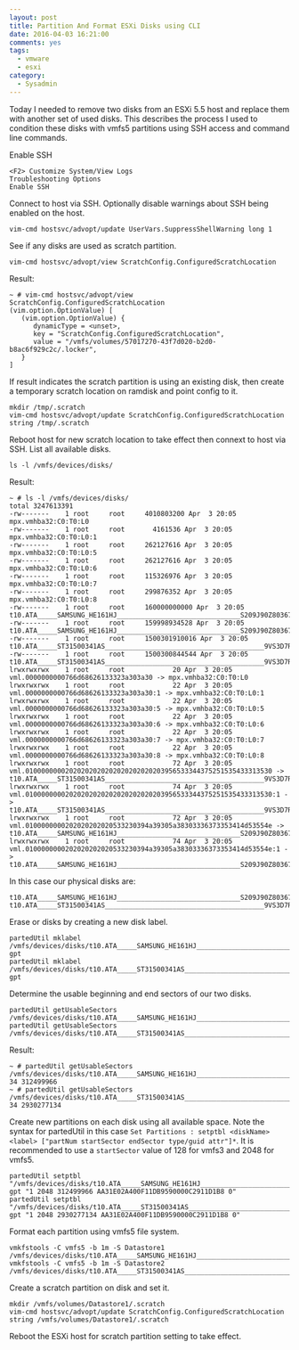```yaml
---
layout: post
title: Partition And Format ESXi Disks using CLI
date: 2016-04-03 16:21:00
comments: yes
tags:
  - vmware
  - esxi
category:
  - Sysadmin
---
```


Today I needed to remove two disks from an ESXi 5.5 host and replace them with another set of used disks.  This describes the process I used to condition these disks with vmfs5 partitions using SSH access and command line commands. 

Enable SSH

    <F2> Customize System/View Logs
    Troubleshooting Options
    Enable SSH

Connect to host via SSH.  Optionally disable warnings about SSH being enabled on the host.

    vim-cmd hostsvc/advopt/update UserVars.SuppressShellWarning long 1

See if any disks are used as scratch partition.

    vim-cmd hostsvc/advopt/view ScratchConfig.ConfiguredScratchLocation

Result:

    ~ # vim-cmd hostsvc/advopt/view ScratchConfig.ConfiguredScratchLocation
    (vim.option.OptionValue) [
       (vim.option.OptionValue) {
          dynamicType = <unset>, 
          key = "ScratchConfig.ConfiguredScratchLocation", 
          value = "/vmfs/volumes/57017270-43f7d020-b2d0-b8ac6f929c2c/.locker", 
       }
    ]

If result indicates the scratch partition is using an existing disk, then create a temporary scratch location on ramdisk and point config to it.

    mkdir /tmp/.scratch
    vim-cmd hostsvc/advopt/update ScratchConfig.ConfiguredScratchLocation string /tmp/.scratch

Reboot host for new scratch location to take effect then connext to host via SSH.  List all available disks.

    ls -l /vmfs/devices/disks/

Result:

    ~ # ls -l /vmfs/devices/disks/
    total 3247613391
    -rw-------    1 root     root     4010803200 Apr  3 20:05 mpx.vmhba32:C0:T0:L0
    -rw-------    1 root     root       4161536 Apr  3 20:05 mpx.vmhba32:C0:T0:L0:1
    -rw-------    1 root     root     262127616 Apr  3 20:05 mpx.vmhba32:C0:T0:L0:5
    -rw-------    1 root     root     262127616 Apr  3 20:05 mpx.vmhba32:C0:T0:L0:6
    -rw-------    1 root     root     115326976 Apr  3 20:05 mpx.vmhba32:C0:T0:L0:7
    -rw-------    1 root     root     299876352 Apr  3 20:05 mpx.vmhba32:C0:T0:L0:8
    -rw-------    1 root     root     160000000000 Apr  3 20:05 t10.ATA_____SAMSUNG_HE161HJ_______________________________S209J90Z803673
    -rw-------    1 root     root     159998934528 Apr  3 20:05 t10.ATA_____SAMSUNG_HE161HJ_______________________________S209J90Z803673:1
    -rw-------    1 root     root     1500301910016 Apr  3 20:05 t10.ATA_____ST31500341AS________________________________________9VS3D7RQ
    -rw-------    1 root     root     1500300844544 Apr  3 20:05 t10.ATA_____ST31500341AS________________________________________9VS3D7RQ:1
    lrwxrwxrwx    1 root     root            20 Apr  3 20:05 vml.0000000000766d68626133323a303a30 -> mpx.vmhba32:C0:T0:L0
    lrwxrwxrwx    1 root     root            22 Apr  3 20:05 vml.0000000000766d68626133323a303a30:1 -> mpx.vmhba32:C0:T0:L0:1
    lrwxrwxrwx    1 root     root            22 Apr  3 20:05 vml.0000000000766d68626133323a303a30:5 -> mpx.vmhba32:C0:T0:L0:5
    lrwxrwxrwx    1 root     root            22 Apr  3 20:05 vml.0000000000766d68626133323a303a30:6 -> mpx.vmhba32:C0:T0:L0:6
    lrwxrwxrwx    1 root     root            22 Apr  3 20:05 vml.0000000000766d68626133323a303a30:7 -> mpx.vmhba32:C0:T0:L0:7
    lrwxrwxrwx    1 root     root            22 Apr  3 20:05 vml.0000000000766d68626133323a303a30:8 -> mpx.vmhba32:C0:T0:L0:8
    lrwxrwxrwx    1 root     root            72 Apr  3 20:05 vml.01000000002020202020202020202020203956533344375251535433313530 -> t10.ATA_____ST31500341AS________________________________________9VS3D7RQ
    lrwxrwxrwx    1 root     root            74 Apr  3 20:05 vml.01000000002020202020202020202020203956533344375251535433313530:1 -> t10.ATA_____ST31500341AS________________________________________9VS3D7RQ:1
    lrwxrwxrwx    1 root     root            72 Apr  3 20:05 vml.0100000000202020202020533230394a39305a38303336373353414d53554e -> t10.ATA_____SAMSUNG_HE161HJ_______________________________S209J90Z803673
    lrwxrwxrwx    1 root     root            74 Apr  3 20:05 vml.0100000000202020202020533230394a39305a38303336373353414d53554e:1 -> t10.ATA_____SAMSUNG_HE161HJ_______________________________S209J90Z803673:1

In this case our physical disks are:

    t10.ATA_____SAMSUNG_HE161HJ_______________________________S209J90Z803673
    t10.ATA_____ST31500341AS________________________________________9VS3D7RQ

Erase or disks by creating a new disk label.

    partedUtil mklabel /vmfs/devices/disks/t10.ATA_____SAMSUNG_HE161HJ_______________________________S209J90Z803673 gpt
    partedUtil mklabel /vmfs/devices/disks/t10.ATA_____ST31500341AS________________________________________9VS3D7RQ gpt

Determine the usable beginning and end sectors of our two disks.

    partedUtil getUsableSectors /vmfs/devices/disks/t10.ATA_____SAMSUNG_HE161HJ_______________________________S209J90Z803673
    partedUtil getUsableSectors /vmfs/devices/disks/t10.ATA_____ST31500341AS________________________________________9VS3D7RQ

Result:

    ~ # partedUtil getUsableSectors /vmfs/devices/disks/t10.ATA_____SAMSUNG_HE161HJ_______________________________S209J90Z803673
    34 312499966
    ~ # partedUtil getUsableSectors /vmfs/devices/disks/t10.ATA_____ST31500341AS________________________________________9VS3D7RQ
    34 2930277134

Create new partitions on each disk using all available space.  Note the syntax for partedUtil in this case `Set Partitions : setptbl <diskName> <label> ["partNum startSector endSector type/guid attr"]*`.  It is recommended to use a `startSector` value of 128 for vmfs3 and 2048 for vmfs5.

    partedUtil setptbl "/vmfs/devices/disks/t10.ATA_____SAMSUNG_HE161HJ_______________________________S209J90Z803673" gpt "1 2048 312499966 AA31E02A400F11DB9590000C2911D1B8 0"
    partedUtil setptbl "/vmfs/devices/disks/t10.ATA_____ST31500341AS________________________________________9VS3D7RQ" gpt "1 2048 2930277134 AA31E02A400F11DB9590000C2911D1B8 0"

Format each partition using vmfs5 file system.

    vmkfstools -C vmfs5 -b 1m -S Datastore1 /vmfs/devices/disks/t10.ATA_____SAMSUNG_HE161HJ_______________________________S209J90Z803673:1
    vmkfstools -C vmfs5 -b 1m -S Datastore2 /vmfs/devices/disks/t10.ATA_____ST31500341AS________________________________________9VS3D7RQ:1


Create a scratch partition on disk and set it.

    mkdir /vmfs/volumes/Datastore1/.scratch
    vim-cmd hostsvc/advopt/update ScratchConfig.ConfiguredScratchLocation string /vmfs/volumes/Datastore1/.scratch

Reboot the ESXi host for scratch partition setting to take effect.
